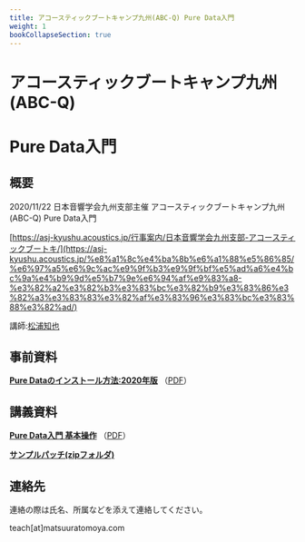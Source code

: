 ```yaml
---
title: アコースティックブートキャンプ九州(ABC-Q) Pure Data入門
weight: 1
bookCollapseSection: true
---
```

# アコースティックブートキャンプ九州 (ABC-Q) 
# Pure Data入門

## 概要

2020/11/22 日本音響学会九州支部主催 アコースティックブートキャンプ九州 (ABC-Q) Pure Data入門

[https://asj-kyushu.acoustics.jp/行事案内/日本音響学会九州支部-アコースティックブートキ/](https://asj-kyushu.acoustics.jp/%e8%a1%8c%e4%ba%8b%e6%a1%88%e5%86%85/%e6%97%a5%e6%9c%ac%e9%9f%b3%e9%9f%bf%e5%ad%a6%e4%bc%9a%e4%b9%9d%e5%b7%9e%e6%94%af%e9%83%a8-%e3%82%a2%e3%82%b3%e3%83%bc%e3%82%b9%e3%83%86%e3%82%a3%e3%83%83%e3%82%af%e3%83%96%e3%83%bc%e3%83%88%e3%82%ad/)


講師:[松浦知也](https://matsuuratomoya.com)

## 事前資料

**[Pure Dataのインストール方法:2020年版](howtoinstall-pd)** （[PDF](howtoinstall-pd/howtoinstall-pd.pdf)）

## 講義資料

**[Pure Data入門 基本操作](pd-intro)** （[PDF](pd-intro/20201122-pd-introduction.pdf)）

**[サンプルパッチ(zipフォルダ)](./sample_patch.zip)**

## 連絡先

連絡の際は氏名、所属などを添えて連絡してください。

teach\[at\]matsuuratomoya.com